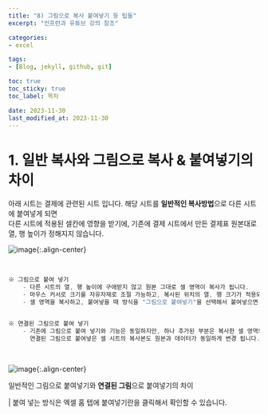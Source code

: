 ```yaml
---
title: "8) 그림으로 복사 붙여넣기 등 팁들"
excerpt: "인프런과 유튜브 강의 참조"

categories: 
- excel

tags:
- [Blog, jekyll, github, git]

toc: true
toc_sticky: true
toc_label: 목차

date: 2023-11-30
last_modified_at: 2023-11-30
---
```


# 1. 일반 복사와 그림으로 복사 & 붙여넣기의 차이 
아래 시트는 결제에 관련된 시트 입니다. 해당 시트를 **일반적인 복사방법**으로 다른 시트에 붙여넣게 되면  
다른 시트에 적용된 셀칸에 영향을 받기에, 기존에 결제 시트에서 만든 결제표 원본대로 열, 행 높이가 정해지지 않습니다.

![image](https://github.com/studydong/studydong.github.io/assets/57532060/285cd5fc-b333-4b2d-a99e-ee8b05f1cde2){:.align-center}

<br>

```java
※ 그림으로 붙여 넣기
    - 다른 시트의 열, 행 높이에 구애받지 않고 원본 그대로 셀 영역이 복사가 됩니다. 
    - 마우스 커서로 크기를 자유자재로 조절 가능하고, 복사된 위치의 열, 행 크기가 적용되지 않습니다.
    - 셀 영역을 복사하고, 붙여넣을 때 방식을 "그림으로 붙여넣기"을 선택해서 붙여넣으면 적용 됩니다.


※ 연결된 그림으로 붙여 넣기
    - 기존에 그림으로 붙여 넣기와 기능은 동일하지만, 하나 추가된 부분은 복사한 셀 영역의 데이터가 변경되면
      연결된 그림으로 붙여넣은 셀 시트의 복사본도 원본과 데이터가 동일하게 변경 됩니다.
```

<br>

![image](https://github.com/studydong/studydong.github.io/assets/57532060/3f61fccb-b4e5-4d4e-a591-3d5c5f87eb7a){:.align-center}

일반적인 그림으로 붙여넣기와 **연결된 그림**으로 붙여넣기의 차이

| 붙여 넣는 방식은 엑셀 홈 텝에 붙여넣기란을 클릭해서 확인할 수 있습니다.
